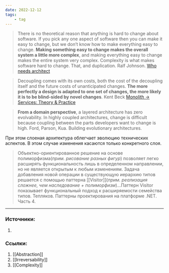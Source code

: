 ```yaml
---
date: 2022-12-12
tags:
    - tag
---
```


> There is no theoretical reason that anything is hard to change about software. If you pick any one aspect of software then you can make it easy to change, but we don’t know how to make everything easy to change. **Making something easy to change makes the overall system a little more complex**, and making everything easy to change makes the entire system very complex. Complexity is what makes software hard to change. That, and duplication. Ralf Johnson. [Who needs architect](https://martinfowler.com/ieeeSoftware/whoNeedsArchitect.pdf)

> Decoupling comes with its own costs, both the cost of the decoupling itself and the future costs of unanticipated changes. **The more perfectly a design is adapted to one set of changes, the more likely it is to be blind-sided by novel changes**. Kent Beck [Monolith -> Services: Theory & Practice](https://medium.com/@kentbeck_7670/monolith-services-theory-practice-617e4546a879)

> **From a domain perspective**, a layered architecture has zero evolvability. In highly coupled architectures, change is difficult because coupling between the parts developers want to change is high. Ford, Parson, Kua. Building evolutionary architectures.

При этом слоеная архитектура облегчает эволюцию технических аспектов. В этом случае изменения касаются только конкретного слоя.

> Объектно-ориентированное решение на основе полиморфизма(*прим. рисование разных фигур*) позволяет легко расширять функциональность лишь в определенном направлении, но не является открытым к любым изменениям. Задача добавления новой операции в существующую иерархию типов решается с помощью паттерна [[Visitor]](*прим. реализация сложнее, чем наследование + полиморфизм*)...Паттерн Visitor показывает функциональный подход к расширяемости семейства типов. Тепляков. Паттерны проектирования на платформе .NET. Часть 4.

---

### Источники:
1. 

### Ссылки:
1. [[Abstraction]]
1. [[Irreversability]]
1. [[Complexity]]